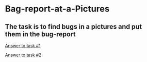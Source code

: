 # Bag-report-at-a-Pictures
## The task is to find bugs in a pictures and put them in the bug-report


 <p><a href="https://docs.google.com/spreadsheets/d/1wNWeKn0ClB_T4L0FQ0Nfv35xxf2Da1ykV463E1BpoWk/edit?usp=sharing" target="_blank" >Answer to task #1</a></p>


<p><a href="https://docs.google.com/spreadsheets/d/1PrOTW6LXqQFovo9EZWiJ8tzgJwug3Fi_dJlugE3AHyQ/edit?usp=sharing" target="_blank" >Answer to task #2</a></p>
